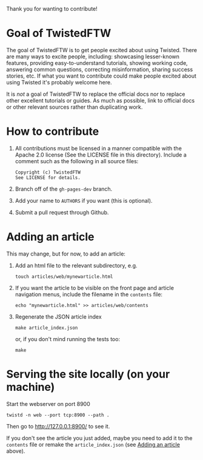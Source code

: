 <!--
Copyright (c) TwistedFTW
See LICENSE for details.
-->


Thank you for wanting to contribute!


Goal of TwistedFTW
==================

The goal of TwistedFTW is to get people excited about using Twisted.  There are
many ways to excite people, including: showcasing lesser-known features,
providing easy-to-understand tutorials, showing working code, answering
common questions, correcting misinformation, sharing success stories, etc.  If
what you want to contribute could make people excited about using Twisted it's
probably welcome here.

It is *not* a goal of TwistedFTW to replace the official docs nor to replace
other excellent tutorials or guides.  As much as possible, link to official
docs or other relevant sources rather than duplicating work.


How to contribute
=================

1.  All contributions must be licensed in a manner compatible with the Apache 2.0
    license (See the LICENSE file in this directory).  Include a comment such
    as the following in all source files:

        Copyright (c) TwistedFTW
        See LICENSE for details.


2.  Branch off of the `gh-pages-dev` branch.

3.  Add your name to `AUTHORS` if you want (this is optional).

4.  Submit a pull request through Github.


Adding an article
=================

This may change, but for now, to add an article:

1.  Add an html file to the relevant subdirectory, e.g.
    
        touch articles/web/mynewarticle.html

2.  If you want the article to be visible on the front page and article
    navigation menus, include the filename in the `contents` file:

        echo "mynewarticle.html" >> articles/web/contents

3.  Regenerate the JSON article index

        make article_index.json

    or, if you don't mind running the tests too:

        make


Serving the site locally (on your machine)
==========================================

Start the webserver on port 8900

    twistd -n web --port tcp:8900 --path .

Then go to http://127.0.0.1:8900/ to see it.

If you don't see the article you just added, maybe you need to add it to the
`contents` file or remake the `article_index.json` (see
[Adding an article](#adding-an-article) above).
